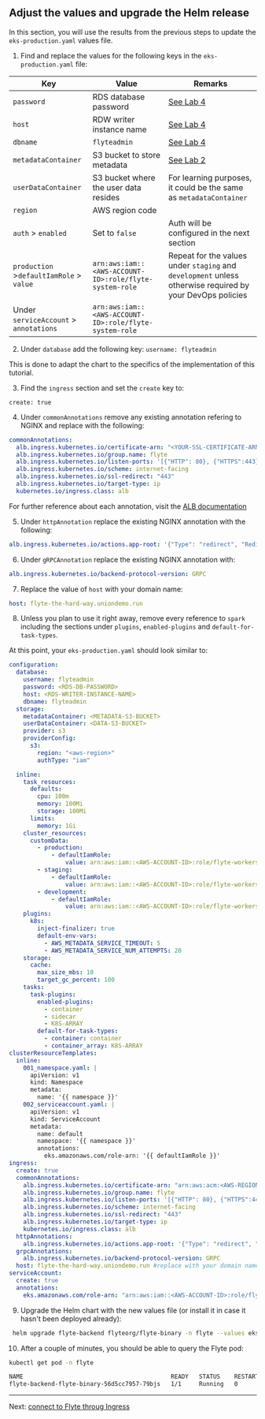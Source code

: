 ## Adjust the values and upgrade the Helm release

In this section, you will use the results from the previous steps to update the `eks-production.yaml` values file.

1. Find and replace the values for the following keys in the `eks-production.yaml` file:

| Key                                      | Value                                                  | Remarks                                                                                                                                                             |
| ---------------------------------------- | ------------------------------------------------------ | ------------------------------------------------------------------------------------------------------------------------------------------------------------------- |
| `password`                               | RDS database password                                  | [See Lab 4](https://github.com/davidmirror-ops/flyte-the-hard-way/blob/main/docs/04-create-database.md)                                                             |
| `host`                                   | RDW writer instance name                               | [See Lab 4](https://github.com/davidmirror-ops/flyte-the-hard-way/blob/main/docs/04-create-database.md#check-connectivity-to-the-rds-database-from-the-eks-cluster) |
| `dbname`                                 | `flyteadmin`                                           | [See Lab 4](https://github.com/davidmirror-ops/flyte-the-hard-way/blob/main/docs/04-create-database.md)                                                             |
| `metadataContainer`                      | S3 bucket to store metadata                            | [See Lab 2](https://github.com/davidmirror-ops/flyte-the-hard-way/blob/main/docs/02-deploying-eks-cluster.md#create-an-s3-bucket)                                   |
| `userDataContainer`                      | S3 bucket where the user data resides                  | For learning purposes, it could be the same as `metadataContainer`                                                                                                  |
| `region`                                 | AWS region code                                        |                                                                                                                                                                     |
| `auth` > `enabled`                       | Set to `false`                                         | Auth will be configured in the next section                                                                                                                         |
| `production` >`defaultIamRole` > `value` | `arn:aws:iam::<AWS-ACCOUNT-ID>:role/flyte-system-role` | Repeat for the values under `staging` and `development` unless otherwise required by your DevOps policies                                                           |
| Under `serviceAccount` > `annotations`   | `arn:aws:iam::<AWS-ACCOUNT-ID>:role/flyte-system-role` |                                                                                                                                                                     |

2. Under `database` add the following key:
   `username: flyteadmin`

This is done to adapt the chart to the specifics of the implementation of this tutorial.

3. Find the `ingress` section and set the `create` key to:

`create: true`

4. Under `commonAnnotations` remove any existing annotation refering to NGINX and replace with the following:

```yaml
commonAnnotations:
  alb.ingress.kubernetes.io/certificate-arn: "<YOUR-SSL-CERTIFICATE-ARN>"
  alb.ingress.kubernetes.io/group.name: flyte
  alb.ingress.kubernetes.io/listen-ports: '[{"HTTP": 80}, {"HTTPS":443}]'
  alb.ingress.kubernetes.io/scheme: internet-facing
  alb.ingress.kubernetes.io/ssl-redirect: "443"
  alb.ingress.kubernetes.io/target-type: ip
  kubernetes.io/ingress.class: alb
```

For further reference about each annotation, visit the [ALB documentation](https://kubernetes-sigs.github.io/aws-load-balancer-controller/v2.2/guide/ingress/annotations/)

5. Under `httpAnnotation` replace the existing NGINX annotation with the following:

```yaml
alb.ingress.kubernetes.io/actions.app-root: '{"Type": "redirect", "RedirectConfig": {"Path": "/console", "StatusCode": "HTTP_302"}}'
```

6. Under `gRPCAnnotation` replace the existing NGINX annotation with:

```yaml
alb.ingress.kubernetes.io/backend-protocol-version: GRPC
```

7. Replace the value of `host` with your domain name:

```yaml
host: flyte-the-hard-way.uniondemo.run
```

8. Unless you plan to use it right away, remove every reference to `spark` including the sections under `plugins`, `enabled-plugins` and `default-for-task-types`.

At this point, your `eks-production.yaml` should look similar to:

```yaml
configuration:
  database:
    username: flyteadmin
    password: <RDS-DB-PASSWORD>
    host: <RDS-WRITER-INSTANCE-NAME>
    dbname: flyteadmin
  storage:
    metadataContainer: <METADATA-S3-BUCKET>
    userDataContainer: <DATA-S3-BUCKET>
    provider: s3
    providerConfig:
      s3:
        region: "<aws-region>"
        authType: "iam"

  inline:
    task_resources:
      defaults:
        cpu: 100m
        memory: 100Mi
        storage: 100Mi
      limits:
        memory: 1Gi
    cluster_resources:
      customData:
        - production:
            - defaultIamRole:
                value: arn:aws:iam::<AWS-ACCOUNT-ID>:role/flyte-workers-role
        - staging:
            - defaultIamRole:
                value: arn:aws:iam::<AWS-ACCOUNT-ID>:role/flyte-workers-role
        - development:
            - defaultIamRole:
                value: arn:aws:iam::<AWS-ACCOUNT-ID>:role/flyte-workers-role
    plugins:
      k8s:
        inject-finalizer: true
        default-env-vars:
          - AWS_METADATA_SERVICE_TIMEOUT: 5
          - AWS_METADATA_SERVICE_NUM_ATTEMPTS: 20
    storage:
      cache:
        max_size_mbs: 10
        target_gc_percent: 100
    tasks:
      task-plugins:
        enabled-plugins:
          - container
          - sidecar
          - K8S-ARRAY
        default-for-task-types:
          - container: container
          - container_array: K8S-ARRAY
clusterResourceTemplates:
  inline:
    001_namespace.yaml: |
      apiVersion: v1
      kind: Namespace
      metadata:
        name: '{{ namespace }}'
    002_serviceaccount.yaml: |
      apiVersion: v1
      kind: ServiceAccount
      metadata:
        name: default
        namespace: '{{ namespace }}'
        annotations:
          eks.amazonaws.com/role-arn: '{{ defaultIamRole }}'
ingress:
  create: true
  commonAnnotations:
    alb.ingress.kubernetes.io/certificate-arn: "arn:aws:acm:<AWS-REGION>:<AWS-ACCOUNT-ID>:certificate/<CERTIFICATE-ID>"
    alb.ingress.kubernetes.io/group.name: flyte
    alb.ingress.kubernetes.io/listen-ports: '[{"HTTP": 80}, {"HTTPS":443}]'
    alb.ingress.kubernetes.io/scheme: internet-facing
    alb.ingress.kubernetes.io/ssl-redirect: "443"
    alb.ingress.kubernetes.io/target-type: ip
    kubernetes.io/ingress.class: alb
  httpAnnotations:
    alb.ingress.kubernetes.io/actions.app-root: '{"Type": "redirect", "RedirectConfig": {"Path": "/console", "StatusCode": "HTTP_302"}}'
  grpcAnnotations:
    alb.ingress.kubernetes.io/backend-protocol-version: GRPC
  host: flyte-the-hard-way.uniondemo.run #replace with your domain name
serviceAccount:
  create: true
  annotations:
    eks.amazonaws.com/role-arn: "arn:aws:iam::<AWS-ACCOUNT-ID>:role/flyte-system-role"
```

9. Upgrade the Helm chart with the new values file (or install it in case it hasn't been deployed already):

```bash
 helm upgrade flyte-backend flyteorg/flyte-binary -n flyte --values eks-production.yaml --install
```

10. After a couple of minutes, you should be able to query the Flyte pod:

```bash
kubectl get pod -n flyte

NAME                                          READY   STATUS    RESTARTS   AGE
flyte-backend-flyte-binary-56d5cc7957-79bjs   1/1     Running   0          3m10s
```

---

Next: [connect to Flyte throug Ingress](09-connect-Flyte-ingress.md)
